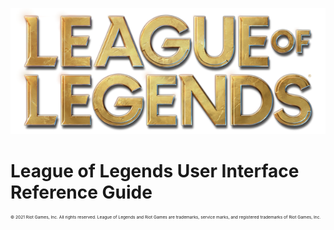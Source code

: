 ![League of Legends Logo](images/lol-logo-rendered-hi-res.png)
# League of Legends User Interface Reference Guide



<p style="font-size:5pt;">© 2021 Riot Games, Inc. All rights reserved. League of Legends and Riot Games are trademarks, service marks, and registered trademarks of Riot Games, Inc.</p>

